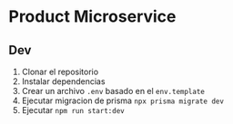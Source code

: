 # Product Microservice 


## Dev 

1. Clonar el repositorio 
2. Instalar dependencias 
3. Crear un archivo `.env` basado en el `env.template`
4. Ejecutar migracion de prisma `npx prisma migrate dev`
5. Ejecutar `npm run start:dev`




